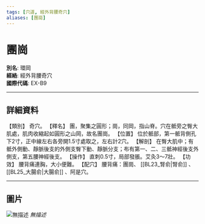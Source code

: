 ```yaml
---
tags: [穴道, 經外背腰奇穴]
aliases: [團崗]
---
```


# 團崗

**別名**: 環岡  
**經絡**: 經外背腰奇穴  
**國際代碼**: EX-B9  

---

## 詳細資料
【類別】
奇穴。
【釋名】
團，聚集之圓形；崗，同岡，指山脊。穴在骶旁之臀大肌處，肌肉收縮起如圓形之山岡，故名團崗。
【位置】
位於骶部，第一骶背側孔下2寸，正中線左右各旁開1.5寸處取之，左右計2穴。
【解剖】
在臀大肌中；有骶外側動、靜脈後支的外側支臀下動、靜脈分支；布有第一、二、三骶神經後支外側支，第五腰神經後支。
【操作】
直刺0.5寸，局部發脹。艾灸3～7壯。
【功效】
腰背痛連胸，大小便難。
【配穴】
腰背痛：團崗、 [[BL23_腎俞|腎俞]] 、 [[BL25_大腸俞|大腸俞]] 、阿是穴。

---

## 圖片
![無描述](https://yibian.hopto.org/pic/shu16/436.gif)
_無描述_

